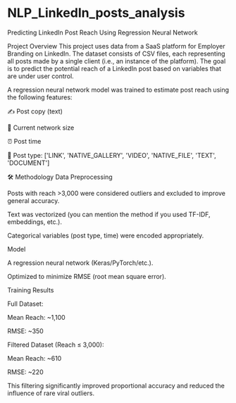 # NLP_LinkedIn_posts_analysis

Predicting LinkedIn Post Reach Using Regression Neural Network

Project Overview
This project uses data from a SaaS platform for Employer Branding on LinkedIn. The dataset consists of CSV files, each representing all posts made by a single client (i.e., an instance of the platform). The goal is to predict the potential reach of a LinkedIn post based on variables that are under user control.

A regression neural network model was trained to estimate post reach using the following features:

✍️ Post copy (text)

👥 Current network size

⏰ Post time

📄 Post type: ['LINK', 'NATIVE_GALLERY', 'VIDEO', 'NATIVE_FILE', 'TEXT', 'DOCUMENT']

🛠️ Methodology
Data Preprocessing

Posts with reach >3,000 were considered outliers and excluded to improve general accuracy.

Text was vectorized (you can mention the method if you used TF-IDF, embeddings, etc.).

Categorical variables (post type, time) were encoded appropriately.

Model

A regression neural network (Keras/PyTorch/etc.).

Optimized to minimize RMSE (root mean square error).

Training Results

Full Dataset:

Mean Reach: ~1,100

RMSE: ~350

Filtered Dataset (Reach ≤ 3,000):

Mean Reach: ~610

RMSE: ~220

This filtering significantly improved proportional accuracy and reduced the influence of rare viral outliers.

